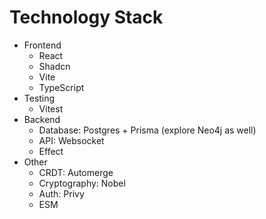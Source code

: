 # Technology Stack

- Frontend
  - React
  - Shadcn
  - Vite
  - TypeScript
- Testing
  - Vitest
- Backend
  - Database: Postgres + Prisma (explore Neo4j as well)
  - API: Websocket
  - Effect
- Other
  - CRDT: Automerge
  - Cryptography: Nobel
  - Auth: Privy
  - ESM
